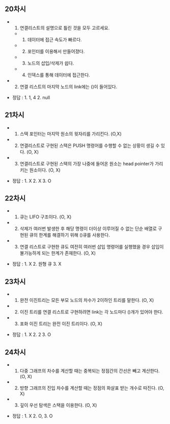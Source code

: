 ## 20차시
- 1. 연결리스트의 설명으로 틀린 것을 모두 고르세요.
  - 1) 데이터에 접근 속도가 빠르다.
  - 2) 포인터를 이용해서 만들어졌다.
  - 3) 노드의 삽입/삭제가 쉽다.
  - 4) 인덱스를 통해 데이터에 접근한다.

- 2. 연결 리스트의 마지막 노드의 link에는 ()이 들어있다. 

- 정답 : 1. 1, 4 2. null

## 21차시
- 1. 스택 포인터는 마지막 원소의 윗자리를 가리킨다. (O,X)
- 2. 연결리스트로 구현된 스택은 PUSH 명령어를 수행할 수 없는 상황이 생길 수 있다. (O, X)
- 3. 연결리스트로 구현된 스택의 가장 나중에 들어온 원소는 head pointer가 가리키는 원소이다. (O, X)

- 정답 : 1. X 2. X 3. O

## 22차시
- 1. 큐는 LIFO 구조이다. (O, X)
- 2. 삭제가 여러번 발생한 후 해당 명령이 더이상 이루어질 수 없는 단순 배열로 구현된 큐의 한계를 해결하기 위해 ()큐를 사용한다.
- 3. 연결 리스트로 구현한 큐도 여전히 여러번 삽입 명령어를 실행했을 경우 삽입이 불가능하게 되는 한계가 존재한다. (O, X)

- 정답 : 1. X 2. 원형 큐 3. X

## 23차시
- 1. 완전 이진트리는 모든 부모 노드의 차수가 2이하인 트리를 말한다. (O, X)
- 2. 이진 트리를 연결 리스트로 구현하려면 link는 각 노드마다 ()개가 있어야 한다.
- 3. 포화 이진 트리는 완전 이진 트리이다. (O, X)

- 정답 : 1. X 2. 2 3. O


## 24차시
- 1. 다중 그래프의 차수를 계산할 때는 중복되는 정점간의 간선은 빼고 계산한다. (O, X)
- 2. 방향 그래프의 진입 차수를 계산할 때는 정점의 화살표 받는 개수로 따진다. (O, X)
- 3. 깊이 우선 탐색은 스택을 이용한다. (O, X)


- 정답 : 1. X 2. O, 3. O
